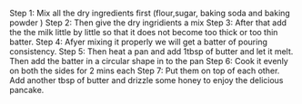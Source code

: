 Step 1: Mix all the dry ingredients first (flour,sugar, baking soda and baking powder )
 Step 2: Then give the dry ingridients a mix
 Step 3:  After that add the the milk little by little so that it does not become too thick or too thin batter.
 Step 4: Afyer mixing it properly we will get a batter of pouring consistency.
 Step 5: Then heat a pan and add 1tbsp of butter and let it melt. Then add the batter in a circular shape in to the pan
 Step 6: Cook it evenly on both the sides for 2 mins each
 Step 7: Put them on top of each other. Add another tbsp of butter and drizzle some honey to enjoy the delicious pancake.